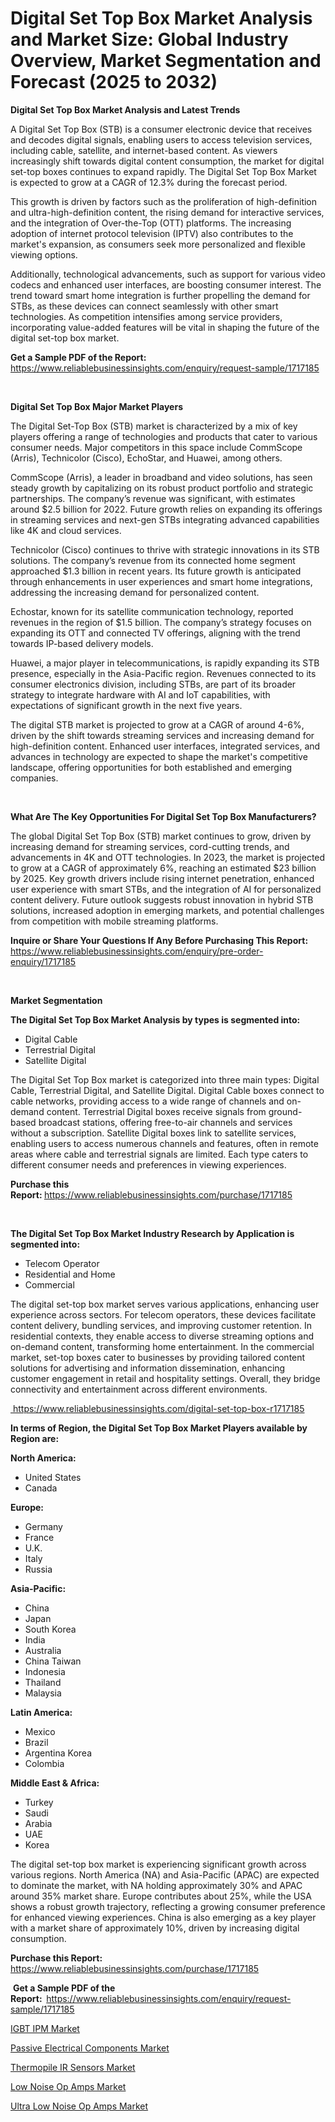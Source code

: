 <p><h1>Digital Set Top Box Market Analysis and Market Size: Global Industry Overview, Market Segmentation and Forecast (2025 to 2032)</h1></p><p><strong>Digital Set Top Box Market Analysis and Latest Trends</strong></p>
<p><p>A Digital Set Top Box (STB) is a consumer electronic device that receives and decodes digital signals, enabling users to access television services, including cable, satellite, and internet-based content. As viewers increasingly shift towards digital content consumption, the market for digital set-top boxes continues to expand rapidly. The Digital Set Top Box Market is expected to grow at a CAGR of 12.3% during the forecast period. </p><p>This growth is driven by factors such as the proliferation of high-definition and ultra-high-definition content, the rising demand for interactive services, and the integration of Over-the-Top (OTT) platforms. The increasing adoption of internet protocol television (IPTV) also contributes to the market's expansion, as consumers seek more personalized and flexible viewing options. </p><p>Additionally, technological advancements, such as support for various video codecs and enhanced user interfaces, are boosting consumer interest. The trend toward smart home integration is further propelling the demand for STBs, as these devices can connect seamlessly with other smart technologies. As competition intensifies among service providers, incorporating value-added features will be vital in shaping the future of the digital set-top box market.</p></p>
<p><strong>Get a Sample PDF of the Report:&nbsp;</strong> <a href="https://www.reliablebusinessinsights.com/enquiry/request-sample/1717185?utm_campaign=75&utm_medium=2&utm_source=Github&utm_content=ia&utm_term=10022025&utm_id=digital-set-top-box">https://www.reliablebusinessinsights.com/enquiry/request-sample/1717185</a></p>
<p>&nbsp;</p>
<p><strong>Digital Set Top Box Major Market Players</strong></p>
<p><p>The Digital Set-Top Box (STB) market is characterized by a mix of key players offering a range of technologies and products that cater to various consumer needs. Major competitors in this space include CommScope (Arris), Technicolor (Cisco), EchoStar, and Huawei, among others.</p><p>CommScope (Arris), a leader in broadband and video solutions, has seen steady growth by capitalizing on its robust product portfolio and strategic partnerships. The company’s revenue was significant, with estimates around $2.5 billion for 2022. Future growth relies on expanding its offerings in streaming services and next-gen STBs integrating advanced capabilities like 4K and cloud services.</p><p>Technicolor (Cisco) continues to thrive with strategic innovations in its STB solutions. The company’s revenue from its connected home segment approached $1.3 billion in recent years. Its future growth is anticipated through enhancements in user experiences and smart home integrations, addressing the increasing demand for personalized content.</p><p>Echostar, known for its satellite communication technology, reported revenues in the region of $1.5 billion. The company’s strategy focuses on expanding its OTT and connected TV offerings, aligning with the trend towards IP-based delivery models.</p><p>Huawei, a major player in telecommunications, is rapidly expanding its STB presence, especially in the Asia-Pacific region. Revenues connected to its consumer electronics division, including STBs, are part of its broader strategy to integrate hardware with AI and IoT capabilities, with expectations of significant growth in the next five years.</p><p>The digital STB market is projected to grow at a CAGR of around 4-6%, driven by the shift towards streaming services and increasing demand for high-definition content. Enhanced user interfaces, integrated services, and advances in technology are expected to shape the market's competitive landscape, offering opportunities for both established and emerging companies.</p></p>
<p>&nbsp;</p>
<p><strong>What Are The Key Opportunities For Digital Set Top Box Manufacturers?</strong></p>
<p><p>The global Digital Set Top Box (STB) market continues to grow, driven by increasing demand for streaming services, cord-cutting trends, and advancements in 4K and OTT technologies. In 2023, the market is projected to grow at a CAGR of approximately 6%, reaching an estimated $23 billion by 2025. Key growth drivers include rising internet penetration, enhanced user experience with smart STBs, and the integration of AI for personalized content delivery. Future outlook suggests robust innovation in hybrid STB solutions, increased adoption in emerging markets, and potential challenges from competition with mobile streaming platforms.</p></p>
<p><strong>Inquire or Share Your Questions If Any Before Purchasing This Report:</strong> <a href="https://www.reliablebusinessinsights.com/enquiry/pre-order-enquiry/1717185?utm_campaign=75&utm_medium=2&utm_source=Github&utm_content=ia&utm_term=10022025&utm_id=digital-set-top-box">https://www.reliablebusinessinsights.com/enquiry/pre-order-enquiry/1717185</a></p>
<p>&nbsp;</p>
<p><strong>Market Segmentation</strong></p>
<p><strong>The Digital Set Top Box Market Analysis by types is segmented into:</strong></p>
<p><ul><li>Digital Cable</li><li>Terrestrial Digital</li><li>Satellite Digital</li></ul></p>
<p><p>The Digital Set Top Box market is categorized into three main types: Digital Cable, Terrestrial Digital, and Satellite Digital. Digital Cable boxes connect to cable networks, providing access to a wide range of channels and on-demand content. Terrestrial Digital boxes receive signals from ground-based broadcast stations, offering free-to-air channels and services without a subscription. Satellite Digital boxes link to satellite services, enabling users to access numerous channels and features, often in remote areas where cable and terrestrial signals are limited. Each type caters to different consumer needs and preferences in viewing experiences.</p></p>
<p><strong>Purchase this Report:&nbsp;</strong><a href="https://www.reliablebusinessinsights.com/purchase/1717185?utm_campaign=75&utm_medium=2&utm_source=Github&utm_content=ia&utm_term=10022025&utm_id=digital-set-top-box">https://www.reliablebusinessinsights.com/purchase/1717185</a></p>
<p>&nbsp;</p>
<p><strong>The Digital Set Top Box Market Industry Research by Application is segmented into:</strong></p>
<p><ul><li>Telecom Operator</li><li>Residential and Home</li><li>Commercial</li></ul></p>
<p><p>The digital set-top box market serves various applications, enhancing user experience across sectors. For telecom operators, these devices facilitate content delivery, bundling services, and improving customer retention. In residential contexts, they enable access to diverse streaming options and on-demand content, transforming home entertainment. In the commercial market, set-top boxes cater to businesses by providing tailored content solutions for advertising and information dissemination, enhancing customer engagement in retail and hospitality settings. Overall, they bridge connectivity and entertainment across different environments.</p></p>
<p><a href="https://www.reliablebusinessinsights.com/digital-set-top-box-r1717185?utm_campaign=75&utm_medium=2&utm_source=Github&utm_content=ia&utm_term=10022025&utm_id=digital-set-top-box">&nbsp;https://www.reliablebusinessinsights.com/digital-set-top-box-r1717185</a></p>
<p><strong>In terms of Region, the Digital Set Top Box Market Players available by Region are:</strong></p>
<p>
    <p> <strong> North America: </strong>
        <ul>
            <li>United States</li>
            <li>Canada</li>
        </ul>
        </p> 
    <p> <strong> Europe: </strong>
        <ul>
            <li>Germany</li>
            <li>France</li>
            <li>U.K.</li>
            <li>Italy</li>
            <li>Russia</li>
        </ul>
        </p> 
    <p> <strong> Asia-Pacific: </strong>
        <ul>
            <li>China</li>
            <li>Japan</li>
            <li>South Korea</li>
            <li>India</li>
            <li>Australia</li>
            <li>China Taiwan</li>
            <li>Indonesia</li>
            <li>Thailand</li>
            <li>Malaysia</li>
        </ul>
        </p> 
    <p> <strong> Latin America: </strong>
        <ul>
            <li>Mexico</li>
            <li>Brazil</li>
            <li>Argentina Korea</li>
            <li>Colombia</li>
        </ul>
        </p> 
    <p> <strong> Middle East & Africa: </strong>
        <ul>
            <li>Turkey</li>
            <li>Saudi</li>
            <li>Arabia</li>
            <li>UAE</li>
            <li>Korea</li>
        </ul>
    </p>
    </p>
<p><p>The digital set-top box market is experiencing significant growth across various regions. North America (NA) and Asia-Pacific (APAC) are expected to dominate the market, with NA holding approximately 30% and APAC around 35% market share. Europe contributes about 25%, while the USA shows a robust growth trajectory, reflecting a growing consumer preference for enhanced viewing experiences. China is also emerging as a key player with a market share of approximately 10%, driven by increasing digital consumption.</p></p>
<p><strong>Purchase this Report: </strong><a href="https://www.reliablebusinessinsights.com/purchase/1717185?utm_campaign=75&utm_medium=2&utm_source=Github&utm_content=ia&utm_term=10022025&utm_id=digital-set-top-box">https://www.reliablebusinessinsights.com/purchase/1717185</a></p>
<p>&nbsp;<strong>Get a Sample PDF of the Report:&nbsp;&nbsp;</strong><a href="https://www.reliablebusinessinsights.com/enquiry/request-sample/1717185?utm_campaign=75&utm_medium=2&utm_source=Github&utm_content=ia&utm_term=10022025&utm_id=digital-set-top-box">https://www.reliablebusinessinsights.com/enquiry/request-sample/1717185</a></p>
<p><strong></strong></p>
<p><p><a href="https://github.com/shewlisapsai/Market-Research-Report-List-1/blob/main/igbt-ipm-market.md?utm_campaign=75&utm_medium=2&utm_source=Github&utm_content=ia&utm_term=10022025&utm_id=digital-set-top-box">IGBT IPM Market</a></p><p><a href="https://github.com/mriwacraane/Market-Research-Report-List-1/blob/main/passive-electrical-components-market.md?utm_campaign=75&utm_medium=2&utm_source=Github&utm_content=ia&utm_term=10022025&utm_id=digital-set-top-box">Passive Electrical Components Market</a></p><p><a href="https://github.com/denbelnmer50/Market-Research-Report-List-1/blob/main/thermopile-ir-sensors-market.md?utm_campaign=75&utm_medium=2&utm_source=Github&utm_content=ia&utm_term=10022025&utm_id=digital-set-top-box">Thermopile IR Sensors Market</a></p><p><a href="https://github.com/krulicfidura/Market-Research-Report-List-1/blob/main/low-noise-op-amps-market.md?utm_campaign=75&utm_medium=2&utm_source=Github&utm_content=ia&utm_term=10022025&utm_id=digital-set-top-box">Low Noise Op Amps Market</a></p><p><a href="https://github.com/hunanuzmez/Market-Research-Report-List-1/blob/main/ultra-low-noise-op-amps-market.md?utm_campaign=75&utm_medium=2&utm_source=Github&utm_content=ia&utm_term=10022025&utm_id=digital-set-top-box">Ultra Low Noise Op Amps Market</a></p></p>